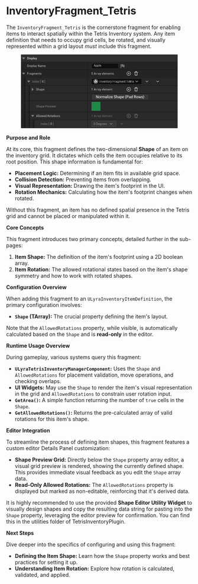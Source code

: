 # InventoryFragment\_Tetris

The `InventoryFragment_Tetris` is the cornerstone fragment for enabling items to interact spatially within the Tetris Inventory system. Any item definition that needs to occupy grid cells, be rotated, and visually represented within a grid layout _must_ include this fragment.

<figure><img src="../../../../.gitbook/assets/image (3) (1) (1).png" alt="" width="563"><figcaption></figcaption></figure>

**Purpose and Role**

At its core, this fragment defines the two-dimensional **Shape** of an item on the inventory grid. It dictates which cells the item occupies relative to its root position. This shape information is fundamental for:

* **Placement Logic:** Determining if an item fits in available grid space.
* **Collision Detection:** Preventing items from overlapping.
* **Visual Representation:** Drawing the item's footprint in the UI.
* **Rotation Mechanics:** Calculating how the item's footprint changes when rotated.

Without this fragment, an item has no defined spatial presence in the Tetris grid and cannot be placed or manipulated within it.

**Core Concepts**

This fragment introduces two primary concepts, detailed further in the sub-pages:

1. **Item Shape:** The definition of the item's footprint using a 2D boolean array.
2. **Item Rotation:** The allowed rotational states based on the item's shape symmetry and how to work with rotated shapes.

**Configuration Overview**

When adding this fragment to an `ULyraInventoryItemDefinition`, the primary configuration involves:

* **`Shape` (TArray):** The crucial property defining the item's layout.

Note that the `AllowedRotations` property, while visible, is automatically calculated based on the `Shape` and is **read-only** in the editor.

**Runtime Usage Overview**

During gameplay, various systems query this fragment:

* **`ULyraTetrisInventoryManagerComponent`:** Uses the `Shape` and `AllowedRotations` for placement validation, move operations, and checking overlaps.
* **UI Widgets:** May use the `Shape` to render the item's visual representation in the grid and `AllowedRotations` to constrain user rotation input.
* **`GetArea()`:** A simple function returning the number of `true` cells in the `Shape`.
* **`GetAllowedRotations()`:** Returns the pre-calculated array of valid rotations for this item's shape.

**Editor Integration**

To streamline the process of defining item shapes, this fragment features a custom editor Details Panel customization:

* **Shape Preview Grid:** Directly below the `Shape` property array editor, a visual grid preview is rendered, showing the currently defined shape. This provides immediate visual feedback as you edit the `Shape` array data.
* **Read-Only Allowed Rotations:** The `AllowedRotations` property is displayed but marked as non-editable, reinforcing that it's derived data.

It is highly recommended to use the provided **Shape Editor Utility Widget** to visually design shapes and copy the resulting data string for pasting into the `Shape` property, leveraging the editor preview for confirmation. You can find this in the utilities folder of TetrisInventoryPlugin.

**Next Steps**

Dive deeper into the specifics of configuring and using this fragment:

* **Defining the Item Shape:** Learn how the `Shape` property works and best practices for setting it up.
* **Understanding Item Rotation:** Explore how rotation is calculated, validated, and applied.
